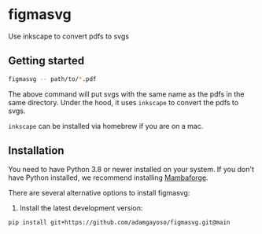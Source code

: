 # figmasvg

Use inkscape to convert pdfs to svgs

## Getting started

```bash
figmasvg -- path/to/*.pdf
```

The above command will put svgs with the same name as the pdfs in the same directory. Under the hood, it uses `inkscape` to convert the pdfs to svgs.

`inkscape` can be installed via homebrew if you are on a mac.

## Installation

You need to have Python 3.8 or newer installed on your system. If you don't have
Python installed, we recommend installing [Mambaforge](https://github.com/conda-forge/miniforge#mambaforge).

There are several alternative options to install figmasvg:

<!--
1) Install the latest release of `figmasvg` from `PyPI <https://pypi.org/project/figmasvg/>`_:

```bash
pip install figmasvg
```
-->

1. Install the latest development version:

```bash
pip install git+https://github.com/adamgayoso/figmasvg.git@main
```
